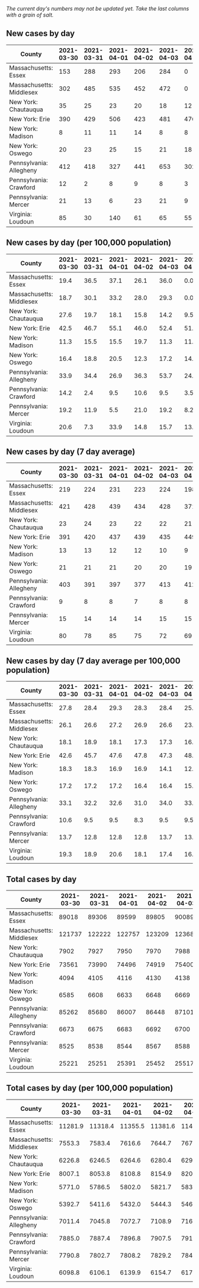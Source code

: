 _The current day's numbers may not be updated yet. Take the last columns with a grain of salt._
## New cases by day

| County | 2021-03-30 | 2021-03-31 | 2021-04-01 | 2021-04-02 | 2021-04-03 | 2021-04-04 | 2021-04-05 |
| --- | --- | --- | --- | --- | --- | --- | --- |
| Massachusetts: Essex | 153 | 288 | 293 | 206 | 284 | 0 |  |
| Massachusetts: Middlesex | 302 | 485 | 535 | 452 | 472 | 0 |  |
| New York: Chautauqua | 35 | 25 | 23 | 20 | 18 | 12 |  |
| New York: Erie | 390 | 429 | 506 | 423 | 481 | 476 |  |
| New York: Madison | 8 | 11 | 11 | 14 | 8 | 8 |  |
| New York: Oswego | 20 | 23 | 25 | 15 | 21 | 18 |  |
| Pennsylvania: Allegheny | 412 | 418 | 327 | 441 | 653 | 302 | 220 |
| Pennsylvania: Crawford | 12 | 2 | 8 | 9 | 8 | 3 | 5 |
| Pennsylvania: Mercer | 21 | 13 | 6 | 23 | 21 | 9 | 5 |
| Virginia: Loudoun | 85 | 30 | 140 | 61 | 65 | 55 | 51 |

## New cases by day (per 100,000 population)

| County | 2021-03-30 | 2021-03-31 | 2021-04-01 | 2021-04-02 | 2021-04-03 | 2021-04-04 | 2021-04-05 |
| --- | --- | --- | --- | --- | --- | --- | --- |
| Massachusetts: Essex | 19.4 | 36.5 | 37.1 | 26.1 | 36.0 | 0.0 |  |
| Massachusetts: Middlesex | 18.7 | 30.1 | 33.2 | 28.0 | 29.3 | 0.0 |  |
| New York: Chautauqua | 27.6 | 19.7 | 18.1 | 15.8 | 14.2 | 9.5 |  |
| New York: Erie | 42.5 | 46.7 | 55.1 | 46.0 | 52.4 | 51.8 |  |
| New York: Madison | 11.3 | 15.5 | 15.5 | 19.7 | 11.3 | 11.3 |  |
| New York: Oswego | 16.4 | 18.8 | 20.5 | 12.3 | 17.2 | 14.7 |  |
| Pennsylvania: Allegheny | 33.9 | 34.4 | 26.9 | 36.3 | 53.7 | 24.8 | 18.1 |
| Pennsylvania: Crawford | 14.2 | 2.4 | 9.5 | 10.6 | 9.5 | 3.5 | 5.9 |
| Pennsylvania: Mercer | 19.2 | 11.9 | 5.5 | 21.0 | 19.2 | 8.2 | 4.6 |
| Virginia: Loudoun | 20.6 | 7.3 | 33.9 | 14.8 | 15.7 | 13.3 | 12.3 |

## New cases by day (7 day average)

| County | 2021-03-30 | 2021-03-31 | 2021-04-01 | 2021-04-02 | 2021-04-03 | 2021-04-04 | 2021-04-05 |
| --- | --- | --- | --- | --- | --- | --- | --- |
| Massachusetts: Essex | 219 | 224 | 231 | 223 | 224 | 198 |  |
| Massachusetts: Middlesex | 421 | 428 | 439 | 434 | 428 | 371 |  |
| New York: Chautauqua | 23 | 24 | 23 | 22 | 22 | 21 |  |
| New York: Erie | 391 | 420 | 437 | 439 | 435 | 449 |  |
| New York: Madison | 13 | 13 | 12 | 12 | 10 | 9 |  |
| New York: Oswego | 21 | 21 | 21 | 20 | 20 | 19 |  |
| Pennsylvania: Allegheny | 403 | 391 | 397 | 377 | 413 | 412 | 396 |
| Pennsylvania: Crawford | 9 | 8 | 8 | 7 | 8 | 8 | 7 |
| Pennsylvania: Mercer | 15 | 14 | 14 | 14 | 15 | 15 | 14 |
| Virginia: Loudoun | 80 | 78 | 85 | 75 | 72 | 69 | 70 |

## New cases by day (7 day average per 100,000 population)

| County | 2021-03-30 | 2021-03-31 | 2021-04-01 | 2021-04-02 | 2021-04-03 | 2021-04-04 | 2021-04-05 |
| --- | --- | --- | --- | --- | --- | --- | --- |
| Massachusetts: Essex | 27.8 | 28.4 | 29.3 | 28.3 | 28.4 | 25.1 |  |
| Massachusetts: Middlesex | 26.1 | 26.6 | 27.2 | 26.9 | 26.6 | 23.0 |  |
| New York: Chautauqua | 18.1 | 18.9 | 18.1 | 17.3 | 17.3 | 16.5 |  |
| New York: Erie | 42.6 | 45.7 | 47.6 | 47.8 | 47.3 | 48.9 |  |
| New York: Madison | 18.3 | 18.3 | 16.9 | 16.9 | 14.1 | 12.7 |  |
| New York: Oswego | 17.2 | 17.2 | 17.2 | 16.4 | 16.4 | 15.6 |  |
| Pennsylvania: Allegheny | 33.1 | 32.2 | 32.6 | 31.0 | 34.0 | 33.9 | 32.6 |
| Pennsylvania: Crawford | 10.6 | 9.5 | 9.5 | 8.3 | 9.5 | 9.5 | 8.3 |
| Pennsylvania: Mercer | 13.7 | 12.8 | 12.8 | 12.8 | 13.7 | 13.7 | 12.8 |
| Virginia: Loudoun | 19.3 | 18.9 | 20.6 | 18.1 | 17.4 | 16.7 | 16.9 |

## Total cases by day

| County | 2021-03-30 | 2021-03-31 | 2021-04-01 | 2021-04-02 | 2021-04-03 | 2021-04-04 | 2021-04-05 |
| --- | --- | --- | --- | --- | --- | --- | --- |
| Massachusetts: Essex | 89018 | 89306 | 89599 | 89805 | 90089 | 90089 |  |
| Massachusetts: Middlesex | 121737 | 122222 | 122757 | 123209 | 123681 | 123681 |  |
| New York: Chautauqua | 7902 | 7927 | 7950 | 7970 | 7988 | 8000 |  |
| New York: Erie | 73561 | 73990 | 74496 | 74919 | 75400 | 75876 |  |
| New York: Madison | 4094 | 4105 | 4116 | 4130 | 4138 | 4146 |  |
| New York: Oswego | 6585 | 6608 | 6633 | 6648 | 6669 | 6687 |  |
| Pennsylvania: Allegheny | 85262 | 85680 | 86007 | 86448 | 87101 | 87403 | 87623 |
| Pennsylvania: Crawford | 6673 | 6675 | 6683 | 6692 | 6700 | 6703 | 6708 |
| Pennsylvania: Mercer | 8525 | 8538 | 8544 | 8567 | 8588 | 8597 | 8602 |
| Virginia: Loudoun | 25221 | 25251 | 25391 | 25452 | 25517 | 25572 | 25623 |

## Total cases by day (per 100,000 population)

| County | 2021-03-30 | 2021-03-31 | 2021-04-01 | 2021-04-02 | 2021-04-03 | 2021-04-04 | 2021-04-05 |
| --- | --- | --- | --- | --- | --- | --- | --- |
| Massachusetts: Essex | 11281.9 | 11318.4 | 11355.5 | 11381.6 | 11417.6 | 11417.6 |  |
| Massachusetts: Middlesex | 7553.3 | 7583.4 | 7616.6 | 7644.7 | 7674.0 | 7674.0 |  |
| New York: Chautauqua | 6226.8 | 6246.5 | 6264.6 | 6280.4 | 6294.6 | 6304.0 |  |
| New York: Erie | 8007.1 | 8053.8 | 8108.8 | 8154.9 | 8207.2 | 8259.0 |  |
| New York: Madison | 5771.0 | 5786.5 | 5802.0 | 5821.7 | 5833.0 | 5844.3 |  |
| New York: Oswego | 5392.7 | 5411.6 | 5432.0 | 5444.3 | 5461.5 | 5476.3 |  |
| Pennsylvania: Allegheny | 7011.4 | 7045.8 | 7072.7 | 7108.9 | 7162.6 | 7187.5 | 7205.6 |
| Pennsylvania: Crawford | 7885.0 | 7887.4 | 7896.8 | 7907.5 | 7916.9 | 7920.5 | 7926.4 |
| Pennsylvania: Mercer | 7790.8 | 7802.7 | 7808.2 | 7829.2 | 7848.4 | 7856.6 | 7861.2 |
| Virginia: Loudoun | 6098.8 | 6106.1 | 6139.9 | 6154.7 | 6170.4 | 6183.7 | 6196.0 |
